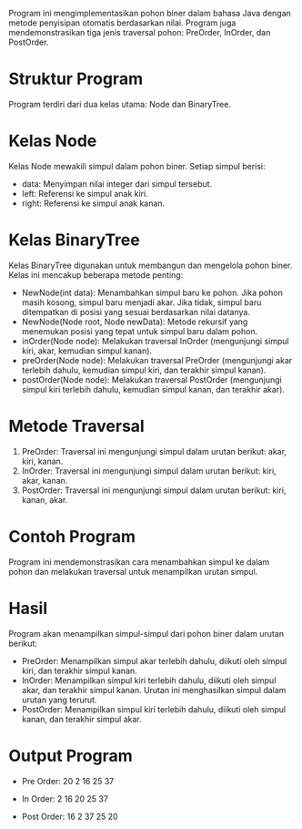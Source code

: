 Program ini mengimplementasikan pohon biner dalam bahasa Java dengan metode penyisipan otomatis berdasarkan nilai. Program juga mendemonstrasikan tiga jenis traversal pohon: PreOrder, InOrder, dan PostOrder.

# Struktur Program
Program terdiri dari dua kelas utama: Node dan BinaryTree.

# Kelas Node
Kelas Node mewakili simpul dalam pohon biner. Setiap simpul berisi:

- data: Menyimpan nilai integer dari simpul tersebut.
- left: Referensi ke simpul anak kiri.
- right: Referensi ke simpul anak kanan.

# Kelas BinaryTree
Kelas BinaryTree digunakan untuk membangun dan mengelola pohon biner. Kelas ini mencakup beberapa metode penting:

- NewNode(int data): Menambahkan simpul baru ke pohon. Jika pohon masih kosong, simpul baru menjadi akar. Jika tidak, simpul baru ditempatkan di posisi yang sesuai berdasarkan nilai datanya.
- NewNode(Node root, Node newData): Metode rekursif yang menemukan posisi yang tepat untuk simpul baru dalam pohon.
- inOrder(Node node): Melakukan traversal InOrder (mengunjungi simpul kiri, akar, kemudian simpul kanan).
- preOrder(Node node): Melakukan traversal PreOrder (mengunjungi akar terlebih dahulu, kemudian simpul kiri, dan terakhir simpul kanan).
- postOrder(Node node): Melakukan traversal PostOrder (mengunjungi simpul kiri terlebih dahulu, kemudian simpul kanan, dan terakhir akar).

# Metode Traversal
1. PreOrder: Traversal ini mengunjungi simpul dalam urutan berikut: akar, kiri, kanan.
2. InOrder: Traversal ini mengunjungi simpul dalam urutan berikut: kiri, akar, kanan.
3. PostOrder: Traversal ini mengunjungi simpul dalam urutan berikut: kiri, kanan, akar.

# Contoh Program
Program ini mendemonstrasikan cara menambahkan simpul ke dalam pohon dan melakukan traversal untuk menampilkan urutan simpul.

# Hasil
Program akan menampilkan simpul-simpul dari pohon biner dalam urutan berikut:

- PreOrder: Menampilkan simpul akar terlebih dahulu, diikuti oleh simpul kiri, dan terakhir simpul kanan.
- InOrder: Menampilkan simpul kiri terlebih dahulu, diikuti oleh simpul akar, dan terakhir simpul kanan. Urutan ini menghasilkan simpul dalam urutan yang terurut.
- PostOrder: Menampilkan simpul kiri terlebih dahulu, diikuti oleh simpul kanan, dan terakhir simpul akar.

# Output Program
- Pre Order: 
20 2 16 25 37 

- In Order: 
2 16 20 25 37 

- Post Order: 
16 2 37 25 20
